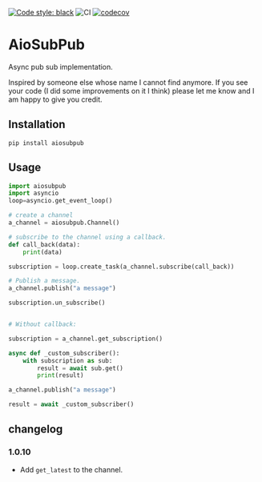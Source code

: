 [![Code style: black](https://img.shields.io/badge/code%20style-black-000000.svg)](https://github.com/psf/black)
![CI](https://github.com/sander76/mspyteams/workflows/CI/badge.svg)
[![codecov](https://codecov.io/gh/sander76/pypubsub/branch/master/graph/badge.svg)](https://codecov.io/gh/sander76/pypubsub)


# AioSubPub

Async pub sub implementation.

Inspired by someone else whose name I cannot find anymore. If you see your code (I did some improvements on it I think) please let me know and I am happy to give you credit.

## Installation

`pip install aiosubpub`

## Usage

```python
import aiosubpub
import asyncio
loop=asyncio.get_event_loop()

# create a channel
a_channel = aiosubpub.Channel()

# subscribe to the channel using a callback.
def call_back(data):
    print(data)

subscription = loop.create_task(a_channel.subscribe(call_back))

# Publish a message.
a_channel.publish("a message")

subscription.un_subscribe()


# Without callback:

subscription = a_channel.get_subscription()

async def _custom_subscriber():
    with subscription as sub:
        result = await sub.get()
        print(result)

a_channel.publish("a message")

result = await _custom_subscriber()
```

## changelog

### 1.0.10
- Add `get_latest` to the channel.
